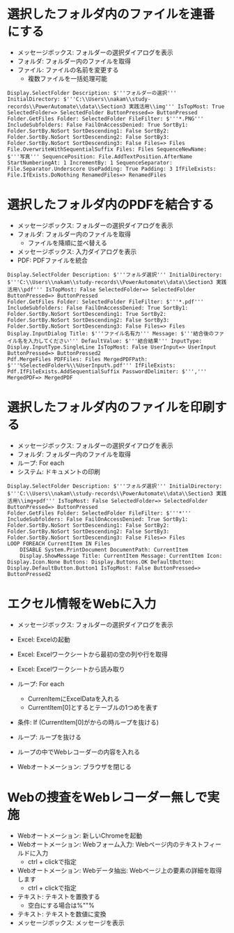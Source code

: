 # 選択したフォルダ内のファイルを連番にする
* メッセージボックス: フォルダーの選択ダイアログを表示
* フォルダ: フォルダー内のファイルを取得
* ファイル: ファイルの名前を変更する
    * 複数ファイルを一括処理可能

```
Display.SelectFolder Description: $'''フォルダーの選択''' InitialDirectory: $'''C:\\Users\\nakam\\study-records\\PowerAutomate\\data\\Section3 実践活用\\img''' IsTopMost: True SelectedFolder=> SelectedFolder ButtonPressed=> ButtonPressed
Folder.GetFiles Folder: SelectedFolder FileFilter: $'''*.PNG''' IncludeSubfolders: False FailOnAccessDenied: True SortBy1: Folder.SortBy.NoSort SortDescending1: False SortBy2: Folder.SortBy.NoSort SortDescending2: False SortBy3: Folder.SortBy.NoSort SortDescending3: False Files=> Files
File.OverwriteWithSequentialSuffix Files: Files SequenceNewName: $'''写真''' SequencePosition: File.AddTextPosition.AfterName StartNumberingAt: 1 IncrementBy: 1 SequenceSeparator: File.Separator.Underscore UsePadding: True Padding: 3 IfFileExists: File.IfExists.DoNothing RenamedFiles=> RenamedFiles
```

# 選択したフォルダ内のPDFを結合する
* メッセージボックス: フォルダーの選択ダイアログを表示
* フォルダ: フォルダー内のファイルを取得
    * ファイルを降順に並べ替える
* メッセージボックス: 入力ダイアログを表示
* PDF: PDFファイルを統合

```
Display.SelectFolder Description: $'''フォルダ選択''' InitialDirectory: $'''C:\\Users\\nakam\\study-records\\PowerAutomate\\data\\Section3 実践活用\\pdf''' IsTopMost: False SelectedFolder=> SelectedFolder ButtonPressed=> ButtonPressed
Folder.GetFiles Folder: SelectedFolder FileFilter: $'''*.pdf''' IncludeSubfolders: False FailOnAccessDenied: True SortBy1: Folder.SortBy.NoSort SortDescending1: True SortBy2: Folder.SortBy.NoSort SortDescending2: False SortBy3: Folder.SortBy.NoSort SortDescending3: False Files=> Files
Display.InputDialog Title: $'''ファイル名有力''' Message: $'''結合後のファイル名を入力してください''' DefaultValue: $'''結合結果''' InputType: Display.InputType.SingleLine IsTopMost: False UserInput=> UserInput ButtonPressed=> ButtonPressed2
Pdf.MergeFiles PDFFiles: Files MergedPDFPath: $'''%SelectedFolder%\\%UserInput%.pdf''' IfFileExists: Pdf.IfFileExists.AddSequentialSuffix PasswordDelimiter: $''',''' MergedPDF=> MergedPDF
```

# 選択したフォルダ内のファイルを印刷する
* メッセージボックス: フォルダーの選択ダイアログを表示
* フォルダ: フォルダー内のファイルを取得
* ループ: For each
* システム: ドキュメントの印刷

```
Display.SelectFolder Description: $'''フォルダ選択''' InitialDirectory: $'''C:\\Users\\nakam\\study-records\\PowerAutomate\\data\\Section3 実践活用\\img+pdf''' IsTopMost: False SelectedFolder=> SelectedFolder ButtonPressed=> ButtonPressed
Folder.GetFiles Folder: SelectedFolder FileFilter: $'''*''' IncludeSubfolders: False FailOnAccessDenied: True SortBy1: Folder.SortBy.NoSort SortDescending1: False SortBy2: Folder.SortBy.NoSort SortDescending2: False SortBy3: Folder.SortBy.NoSort SortDescending3: False Files=> Files
LOOP FOREACH CurrentItem IN Files
    DISABLE System.PrintDocument DocumentPath: CurrentItem
    Display.ShowMessage Title: CurrentItem Message: CurrentItem Icon: Display.Icon.None Buttons: Display.Buttons.OK DefaultButton: Display.DefaultButton.Button1 IsTopMost: False ButtonPressed=> ButtonPressed2
```

# エクセル情報をWebに入力
* メッセージボックス: フォルダーの選択ダイアログを表示
* Excel: Excelの起動
* Excel: Excelワークシートから最初の空の列や行を取得
* Excel: Excelワークシートから読み取り
* ループ: For each
    * CurrenItemにExcelDataを入れる
    * CurrentItem[0]とするとテーブルの1つめを表す
* 条件: If (CurrentItem[0]がからの時ループを抜ける)
* ループ: ループを抜ける

* ループの中でWebレコーダーの内容を入れる
* Webオートメーション: ブラウザを閉じる


# Webの捜査をWebレコーダー無しで実施
* Webオートメーション: 新しいChromeを起動
* Webオートメーション: Webフォーム入力: Webページ内のテキストフィールドに入力
    * ctrl + clickで指定
* Webオートメーション: Webデータ抽出: Webページ上の要素の詳細を取得します
    * ctrl + clickで指定
* テキスト: テキストを置換する
    * 空白にする場合は%""%
* テキスト: テキストを数値に変換
* メッセージボックス: メッセージを表示